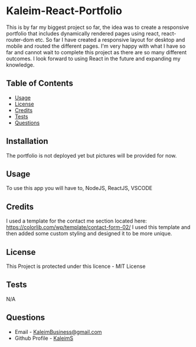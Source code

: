 
  # Kaleim-React-Portfolio
  This is by far my biggest project so far, the idea was to create a responsive portfolio that includes dynamically rendered pages using react, react-router-dom etc. So far I have created a responsive layout for desktop and mobile and routed the different pages. I'm very happy with what I have so far and cannot wait to complete this project as there are so many different outcomes. I look forward to using React in the future and expanding my knowledge.
  ## Table of Contents
  * [Usage](#usage)
  * [License](#license)
  * [Credits](#credits)
  * [Tests](#tests)
  * [Questions](#questions)
  ## Installation
  The portfolio is not deployed yet but pictures will be provided for now.
  
  ## Usage 
  To use this app you will have to, NodeJS, ReactJS, VSCODE
  ## Credits
   I used a template for the contact me section located here: https://colorlib.com/wp/template/contact-form-02/  I used this template and then added some custom styling and designed it to be more unique.
  ## License
  This Project is protected under this licence - MIT License
  ## Tests
  N/A
  ## Questions
  * Email - KaleimBusiness@gmail.com
  * Github Profile - [KaleimS](https://github.com/KaleimS)
